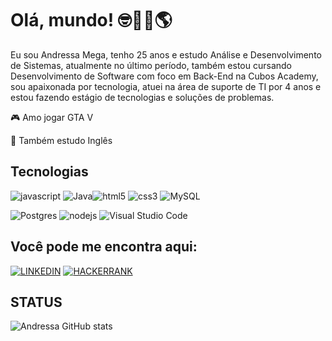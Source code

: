 # Olá, mundo! 🤓👋🏽🌎


Eu sou Andressa Mega, tenho 25 anos e estudo Análise e Desenvolvimento de Sistemas, atualmente no último período, também estou cursando Desenvolvimento de Software com foco em Back-End na Cubos Academy, sou apaixonada por tecnologia, atuei na área de suporte de TI por 4 anos e estou fazendo estágio de tecnologias e soluções de problemas.



🎮  Amo jogar GTA V

📕  Também estudo Inglês




## Tecnologias

![javascript](https://img.shields.io/badge/JavaScript-0D1117?style=for-the-badge&logo=javascript&logoColor=23323330)            ![Java](https://img.shields.io/badge/java-0D1117.svg?style=for-the-badge&logo=openjdk&logoColor=%23ED8B00)![html5](https://img.shields.io/badge/HTML5-0D1117?style=for-the-badge&logo=html5&logoColor=E34F26) ![css3](https://img.shields.io/badge/CSS3-0D1117?style=for-the-badge&logo=css3&logoColor=1572B6) ![MySQL](https://img.shields.io/badge/mysql-0D1117.svg?style=for-the-badge&logo=mysql&logoColor=%2300f) 

![Postgres](https://img.shields.io/badge/postgres-0D1117.svg?style=for-the-badge&logo=postgresql&logoColor=%23316192) ![nodejs](https://img.shields.io/badge/Node%20js-0D1117?style=for-the-badge&logo=nodedotjs&logoColor=339933) ![Visual Studio Code](https://img.shields.io/badge/Visual%20Studio%20Code-0D1117.svg?style=for-the-badge&logo=visual-studio-code&logoColor=0078d7) 


## Você pode me encontra aqui:

[![LINKEDIN](https://img.shields.io/badge/LinkedIn-0077B5?style=for-the-badge&logo=linkedin&logoColor=white)](https://github.com/Andressa-Mega?tab=followingcolor=CC6699) [![HACKERRANK](https://img.shields.io/badge/-Hackerrank-2EC866?style=for-the-badge&logo=HackerRank&logoColor=white)](https://www.hackerrank.com/profile/andressamega)


## STATUS

![Andressa GitHub stats](https://github-readme-stats.vercel.app/api?username=andressa-mega&show_icons=true&theme=radical)


